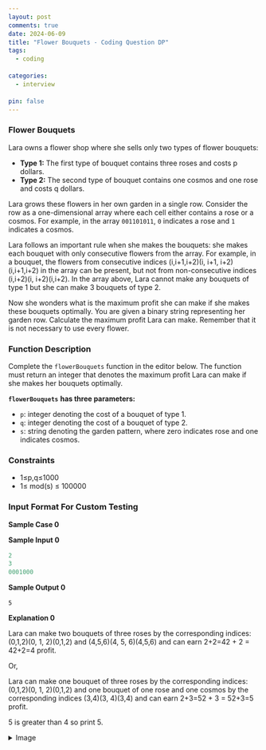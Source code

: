 ```yaml
---
layout: post
comments: true
date: 2024-06-09
title: "Flower Bouquets - Coding Question DP" 
tags:
  - coding
 
categories:
  - interview

pin: false
---
```


### Flower Bouquets


Lara owns a flower shop where she sells only two types of flower bouquets:

- **Type 1:** The first type of bouquet contains three roses and costs p dollars.
- **Type 2:** The second type of bouquet contains one cosmos and one rose and costs q dollars.

Lara grows these flowers in her own garden in a single row. Consider the row as a one-dimensional array where each cell either contains a rose or a cosmos. For example, in the array `001101011`, `0` indicates a rose and `1` indicates a cosmos.


Lara follows an important rule when she makes the bouquets: she makes each bouquet with only consecutive flowers from the array. For example, in a bouquet, the flowers from consecutive indices (i,i+1,i+2)(i, i+1, i+2)(i,i+1,i+2) in the array can be present, but not from non-consecutive indices (i,i+2)(i, i+2)(i,i+2). In the array above, Lara cannot make any bouquets of type 1 but she can make 3 bouquets of type 2.


Now she wonders what is the maximum profit she can make if she makes these bouquets optimally. You are given a binary string representing her garden row. Calculate the maximum profit Lara can make. Remember that it is not necessary to use every flower.


### Function Description


Complete the `flowerBouquets` function in the editor below. The function must return an integer that denotes the maximum profit Lara can make if she makes her bouquets optimally.


**`flowerBouquets`** **has three parameters:**

- `p`: integer denoting the cost of a bouquet of type 1.
- `q`: integer denoting the cost of a bouquet of type 2.
- `s`: string denoting the garden pattern, where zero indicates rose and one indicates cosmos.

### Constraints

- 1≤p,q≤1000
- 1≤ mod(s) ≤ 100000

### Input Format For Custom Testing


**Sample Case 0**


**Sample Input 0**


```c
2
3
0001000
```


**Sample Output 0**


```text
5
```


**Explanation 0**


Lara can make two bouquets of three roses by the corresponding indices: (0,1,2)(0, 1, 2)(0,1,2) and (4,5,6)(4, 5, 6)(4,5,6) and can earn 2+2=42 + 2 = 42+2=4 profit.


Or,


Lara can make one bouquet of three roses by the corresponding indices: (0,1,2)(0, 1, 2)(0,1,2) and one bouquet of one rose and one cosmos by the corresponding indices (3,4)(3, 4)(3,4) and can earn 2+3=52 + 3 = 52+3=5 profit.


5 is greater than 4 so print 5.

<details>
  <summary>Image</summary>


![flower_bouqet](../../static/images/2024-06-09-flower-bouquets---coding-question-dp.md/flower_bouqet)



  </details>